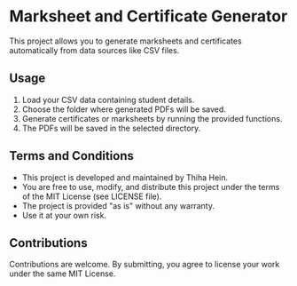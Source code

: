 # Marksheet and Certificate Generator

This project allows you to generate marksheets and certificates automatically from data sources like CSV files.

## Usage

1. Load your CSV data containing student details.
2. Choose the folder where generated PDFs will be saved.
3. Generate certificates or marksheets by running the provided functions.
4. The PDFs will be saved in the selected directory.

## Terms and Conditions

- This project is developed and maintained by Thiha Hein.
- You are free to use, modify, and distribute this project under the terms of the MIT License (see LICENSE file).
- The project is provided "as is" without any warranty.
- Use it at your own risk.

## Contributions

Contributions are welcome. By submitting, you agree to license your work under the same MIT License.
